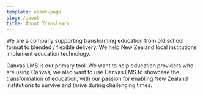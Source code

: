```yaml
---
template: about-page
slug: /about
title: About Translearn
---
```

We are a company supporting transforming education from old school format to blended / flexible delivery. We help New Zealand local institutions implement education technology.


Canvas LMS is our primary tool. We want to help education providers who are using Canvas; we also want to use Canvas LMS to showcase the transformation of education, with our passion for enabling New Zealand institutions to survive and thrive during challenging times.